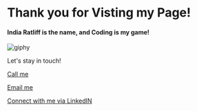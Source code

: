 
# Thank you for Visting my Page! 

<h4> India Ratliff is the name, and Coding is my game! </h4>

![giphy](https://github.com/user-attachments/assets/32a693ba-6924-4ff3-b992-22dae8980394)

Let's stay in touch! 

[Call me](9018965051)

[Email me](mailto:India.ratliff@gmail.com)

[Connect with me via LinkedIN](https://www.linkedin.com/in/india-ratliff-a04aa596/)





